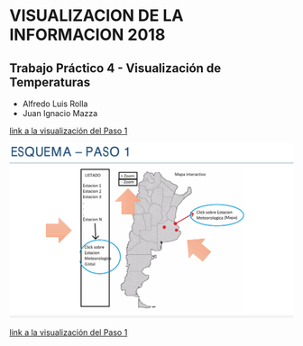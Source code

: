 
# VISUALIZACION DE LA INFORMACION 2018
## Trabajo Práctico 4 - Visualización de Temperaturas 
* Alfredo Luis Rolla 
* Juan Ignacio Mazza 

[link a la visualización del Paso 1](http://ciclon.cima.fcen.uba.ar/Visu2018/)

![](img/Paso_1.png?raw=true)

[link a la visualización del Paso 1](http://ciclon.cima.fcen.uba.ar/Visu2018/)

